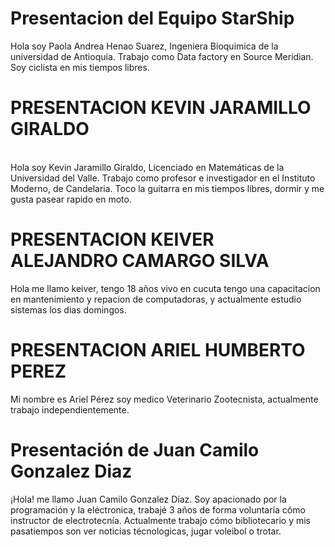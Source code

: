 # Presentacion del Equipo StarShip
Hola soy Paola Andrea Henao Suarez, Ingeniera Bioquimica de la universidad de Antioquia. Trabajo como Data factory en Source Meridian. Soy ciclista en mis tiempos 
libres.
# PRESENTACION KEVIN JARAMILLO GIRALDO
<br> Hola soy Kevin Jaramillo Giraldo, Licenciado en Matemáticas de la Universidad del Valle. Trabajo como profesor e investigador en el Instituto Moderno, de Candelaria. Toco la guitarra en mis tiempos libres, dormir y me gusta pasear rapido en moto.


# PRESENTACION KEIVER ALEJANDRO CAMARGO SILVA

Hola me llamo keiver, tengo 18 años vivo en cucuta tengo una capacitacion en mantenimiento y repacion de computadoras, y actualmente estudio sistemas los dias domingos.
# PRESENTACION ARIEL HUMBERTO PEREZ
Mi nombre es Ariel Pérez soy medico Veterinario Zootecnista, actualmente trabajo independientemente.


# Presentación de Juan Camilo Gonzalez Diaz

¡Hola! me llamo Juan Camilo Gonzalez Díaz. Soy apacionado por la programación y la eléctronica, trabajé 3 años de forma voluntaría cómo instructor de electrotecnía. Actualmente trabajo cómo bibliotecario y mis pasatiempos son ver noticias técnologicas, jugar voleibol o trotar.
